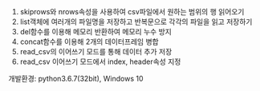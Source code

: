 1. skiprows와 nrows속성을 사용하여 csv파일에서 원하는 범위의 행 읽어오기
2. list객체에 여러개의 파일명을 저장하고 반복문으로 각각의 파일을 읽고 저장하기
3. del함수를 이용해 메모리 반환하여 메모리 누수 방지
4. concat함수를 이용해 2개의 데이터프레임 병합
5. read_csv의 이어쓰기 모드를 통해 데이터 추가 저장
6. read_csv 이어쓰기 모드에서 index, header속성 지정

개발환경: python3.6.7(32bit), Windows 10
